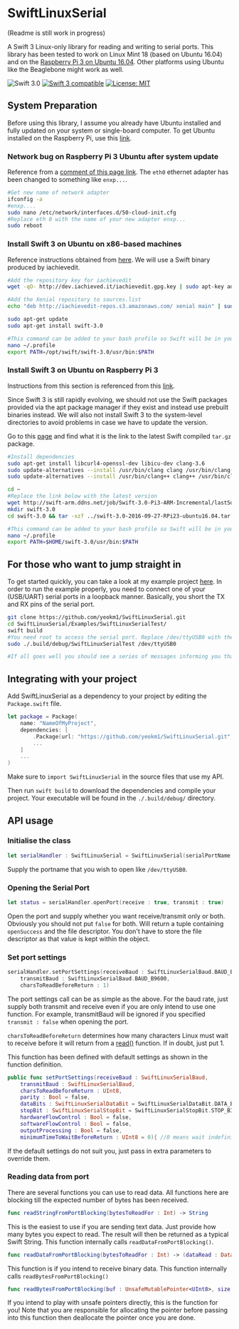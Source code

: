 # SwiftLinuxSerial
(Readme is still work in progress)

A Swift 3 Linux-only library for reading and writing to serial ports. This library has been tested to work on Linux Mint 18 (based on Ubuntu 16.04) and on the [Raspberry Pi 3 on Ubuntu 16.04](https://wiki.ubuntu.com/ARM/RaspberryPi). Other platforms using Ubuntu like the Beaglebone might work as well.

<p>
<img src="https://img.shields.io/badge/OS-Ubuntu-blue.svg?style=flat" alt="Swift 3.0">
<a href="https://developer.apple.com/swift"><img src="https://img.shields.io/badge/swift3-compatible-orange.svg?style=flat" alt="Swift 3 compatible" /></a>
<a href="https://raw.githubusercontent.com/uraimo/SwiftyGPIO/master/LICENSE"><img src="http://img.shields.io/badge/license-MIT-blue.svg?style=flat" alt="License: MIT" /></a>

## System Preparation

Before using this library, I assume you already have Ubuntu installed and fully updated on your system or single-board computer. To get Ubuntu installed on the Raspberry Pi, use this [link](https://wiki.ubuntu.com/ARM/RaspberryPi). 

### Network bug on Raspberry Pi 3 Ubuntu after system update

Reference from a [comment of this page link](http://dev.iachieved.it/iachievedit/building-swift-3-0-on-a-raspberry-pi-3/#comment-2072). The `eth0` ethernet adapter has been changed to something like `enxp...`.

```bash
#Get new name of network adapter
ifconfig -a
#enxp....
sudo nano /etc/network/interfaces.d/50-cloud-init.cfg
#Replace eth 0 with the name of your new adapter enxp...
sudo reboot
```

### Install Swift 3 on Ubuntu on x86-based machines

Reference instructions obtained from [here](http://dev.iachieved.it/iachievedit/swift-3-0-for-ubuntu-16-04-xenial-xerus/). We will use a Swift binary produced by iachievedit.
```bash
#Add the repository key for iachievedit
wget -qO- http://dev.iachieved.it/iachievedit.gpg.key | sudo apt-key add -

#Add the Xenial repository to sources.list
echo "deb http://iachievedit-repos.s3.amazonaws.com/ xenial main" | sudo tee --append /etc/apt/sources.list

sudo apt-get update
sudo apt-get install swift-3.0

#This command can be added to your bash profile so Swift will be in your PATH after a reboot
nano ~/.profile
export PATH=/opt/swift/swift-3.0/usr/bin:$PATH
```

### Install Swift 3 on Ubuntu on Raspberry Pi 3
Instructions from this section is referenced from this [link](http://dev.iachieved.it/iachievedit/swift-3-0-on-raspberry-pi-2-and-3/).

Since Swift 3 is still rapidly evolving, we should not use the Swift packages provided via the apt package manager if they exist and instead use prebuilt binaries instead. We will also not install Swift 3 to the system-level directories to avoid problems in case we have to update the version.

Go to this [page](http://swift-arm.ddns.net/job/Swift-3.0-Pi3-ARM-Incremental/lastSuccessfulBuild/artifact/) and find what it is the link to the latest Swift compiled `tar.gz` package.

```bash
#Install dependencies
sudo apt-get install libcurl4-openssl-dev libicu-dev clang-3.6
sudo update-alternatives --install /usr/bin/clang clang /usr/bin/clang-3.6 100
sudo update-alternatives --install /usr/bin/clang++ clang++ /usr/bin/clang++-3.6 100

cd ~
#Replace the link below with the latest version
wget http://swift-arm.ddns.net/job/Swift-3.0-Pi3-ARM-Incremental/lastSuccessfulBuild/artifact/swift-3.0-2016-09-27-RPi23-ubuntu16.04.tar.gz
mkdir swift-3.0
cd swift-3.0 && tar -xzf ../swift-3.0-2016-09-27-RPi23-ubuntu16.04.tar.gz

#This command can be added to your bash profile so Swift will be in your PATH after a reboot
nano ~/.profile
export PATH=$HOME/swift-3.0/usr/bin:$PATH
```
## For those who want to jump straight in

To get started quickly, you can take a look at my example project [here](Examples/SwiftLinuxSerialTest). In order to run the example properly, you need to connect one of your (USB/UART) serial ports in a loopback manner. Basically, you short the TX and RX pins of the serial port.

```bash
git clone https://github.com/yeokm1/SwiftLinuxSerial.git
cd SwiftLinuxSerial/Examples/SwiftLinuxSerialTest/
swift build
#You need root to access the serial port. Replace /dev/ttyUSB0 with the name of your serial port under test
sudo ./.build/debug/SwiftLinuxSerialTest /dev/ttyUSB0

#If all goes well you should see a series of messages informing you that data transmitted has been received properly.
```

## Integrating with your project

Add SwiftLinuxSerial as a dependency to your project by editing the `Package.swift` file.

```swift
let package = Package(
    name: "NameOfMyProject",
    dependencies: [
        .Package(url: "https://github.com/yeokm1/SwiftLinuxSerial.git", majorVersion: 0),
        ...
    ]
    ...
)
```

Make sure to `import SwiftLinuxSerial` in the source files that use my API.

Then run `swift build` to download the dependencies and compile your project. Your executable will be found in the `./.build/debug/` directory.

## API usage

### Initialise the class

```swift
let serialHandler : SwiftLinuxSerial = SwiftLinuxSerial(serialPortName : portName)
```
Supply the portname that you wish to open like `/dev/ttyUSB0`.

### Opening the Serial Port

```swift
let status = serialHandler.openPort(receive : true, transmit : true)
```
Open the port and supply whether you want receive/transmit only or both. Obviously you should not put `false` for both. Will return a tuple containing `openSuccess` and the file descriptor. You don't have to store the file descriptor as that value is kept within the object.

### Set port settings

```swift
serialHandler.setPortSettings(receiveBaud : SwiftLinuxSerialBaud.BAUD_B9600, 
	transmitBaud : SwiftLinuxSerialBaud.BAUD_B9600, 
	charsToReadBeforeReturn : 1)
```

The port settings call can be as simple as the above. For the baud rate, just supply both transmit and receive even if you are only intend to use one function. For example, transmitBaud will be ignored if you specified `transmit : false` when opening the port. 

`charsToReadBeforeReturn` determines how many characters Linux must wait to receive before it will return from a [read()](https://linux.die.net/man/2/read) function. If in doubt, just put 1.

This function has been defined with default settings as shown in the function definition.

```swift
public func setPortSettings(receiveBaud : SwiftLinuxSerialBaud, 
	transmitBaud : SwiftLinuxSerialBaud, 
	charsToReadBeforeReturn : UInt8,
	parity : Bool = false,
	dataBits : SwiftLinuxSerialDataBit = SwiftLinuxSerialDataBit.DATA_BIT_8,
	stopBit : SwiftLinuxSerialStopBit = SwiftLinuxSerialStopBit.STOP_BIT_1,
	hardwareFlowControl : Bool = false,
	softwareFlowControl : Bool = false,
	outputProcessing : Bool = false,
	minimumTimeToWaitBeforeReturn : UInt8 = 0){ //0 means wait indefinitely
```
If the default settings do not suit you, just pass in extra parameters to override them.

### Reading data from port

There are several functions you can use to read data. All functions here are blocking till the expected number of bytes has been received.

```swift
func readStringFromPortBlocking(bytesToReadFor : Int) -> String
```
This is the easiest to use if you are sending text data. Just provide how many bytes you expect to read. The result will then be returned as a typical Swift String. This function internally calls `readDataFromPortBlocking()`.

```swift
func readDataFromPortBlocking(bytesToReadFor : Int) -> (dataRead : Data, bytesRead : Int)
```
This function is if you intend to receive binary data. This function internally calls `readBytesFromPortBlocking()`

```swift
func readBytesFromPortBlocking(buf : UnsafeMutablePointer<UInt8>, size : Int) -> Int
```
If you intend to play with unsafe pointers directly, this is the function for you! Note that you are responsible for allocating the pointer before passing into this function then deallocate the pointer once you are done.





